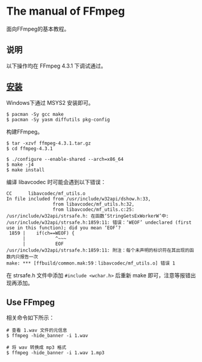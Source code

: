 # The manual of FFmpeg

面向FFmpeg的基本教程。

## 说明

以下操作均在 FFmpeg 4.3.1 下调试通过。

## [安装](https://ffmpeg.org/download.html)

Windows下通过 MSYS2 安装即可。

```
$ pacman -Sy gcc make
$ pacman -Sy yasm diffutils pkg-config
```

构建FFmpeg。

```
$ tar -xzvf ffmpeg-4.3.1.tar.gz
$ cd ffmpeg-4.3.1

$ ./configure --enable-shared --arch=x86_64
$ make -j4
$ make install
```

编译 libavcodec 时可能会遇到以下错误：

```
CC      libavcodec/mf_utils.o
In file included from /usr/include/w32api/dshow.h:33,
                 from libavcodec/mf_utils.h:32,
                 from libavcodec/mf_utils.c:25:
/usr/include/w32api/strsafe.h: 在函数‘StringGetsExWorkerW’中:
/usr/include/w32api/strsafe.h:1859:11: 错误：‘WEOF’ undeclared (first use in this function); did you mean ‘EOF’?
 1859 |    if(ch==WEOF) {
      |           ^~~~
      |           EOF
/usr/include/w32api/strsafe.h:1859:11: 附注：每个未声明的标识符在其出现的函数内只报告一次
make: *** [ffbuild/common.mak:59：libavcodec/mf_utils.o] 错误 1
```

在 strsafe.h 文件中添加 `#include <wchar.h>` 后重新 make 即可，注意等报错出现再添加。

## Use FFmpeg

相关命令如下所示：

```
# 查看 1.wav 文件的元信息
$ ffmpeg -hide_banner -i 1.wav

# 将 wav 转换成 mp3 格式
$ ffmpeg -hide_banner -i 1.wav 1.mp3
```

